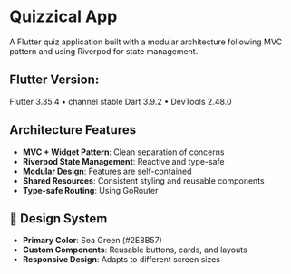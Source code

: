 # Quizzical App

A Flutter quiz application built with a modular architecture following MVC pattern and using Riverpod for state management.
## Flutter Version:  
Flutter 3.35.4 • channel stable 
Dart 3.9.2 • DevTools 2.48.0

##  Architecture Features

- **MVC + Widget Pattern**: Clean separation of concerns
- **Riverpod State Management**: Reactive and type-safe
- **Modular Design**: Features are self-contained
- **Shared Resources**: Consistent styling and reusable components
- **Type-safe Routing**: Using GoRouter

## 🎨 Design System

- **Primary Color**: Sea Green (#2E8B57)
- **Custom Components**: Reusable buttons, cards, and layouts
- **Responsive Design**: Adapts to different screen sizes
